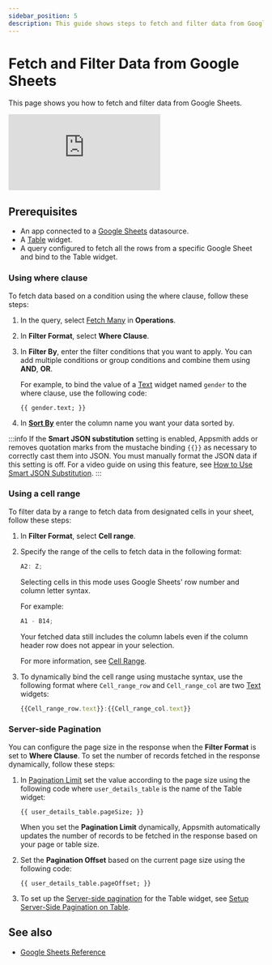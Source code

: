 ```yaml
---
sidebar_position: 5
description: This guide shows steps to fetch and filter data from Google Sheets.
---
```


# Fetch and Filter Data from Google Sheets

This page shows you how to fetch and filter data from Google Sheets.

<div style={{ position: "relative", paddingBottom: "calc(50.520833333333336% + 41px)", height: "0", width: "100%" }}>
  <iframe src="https://demo.arcade.software/CBDx3poLLq7Cy1ZWbWt7?embed" frameborder="0" loading="lazy" webkitallowfullscreen mozallowfullscreen allowfullscreen style={{ position: "absolute", top: "0", left: "0", width: "100%", height: "100%", colorScheme: "light" }} title="Appsmith | Connect Data">
  </iframe>
</div>

## Prerequisites

- An app connected to a [Google Sheets](/connect-data/reference/querying-google-sheets) datasource.
- A [Table](/reference/widgets/table) widget.
- A query configured to fetch all the rows from a specific Google Sheet and bind to the Table widget.

### Using where clause

To fetch data based on a condition using the where clause, follow these steps:

1. In the query, select [Fetch Many](/connect-data/reference/querying-google-sheets#fetch-many) in **Operations**.
2. In **Filter Format**, select **Where Clause**.
3. In **Filter By**, enter the filter conditions that you want to apply.
   You can add multiple conditions or group conditions and combine them using **AND**, **OR**.

    <ZoomImage src="/img/gsheet-data-filter.png" alt="Filter Google Sheet data using where" caption="Filter Google Sheet data using where clause" />

   For example, to bind the value of a [Text](/reference/widgets/text) widget named `gender` to the where clause, use the following code:

   ```
   {{ gender.text; }}
   ```

4. In **[Sort By](/connect-data/reference/querying-google-sheets#sort-by)** enter the column name you want your data sorted by.

:::info
If the **Smart JSON substitution** setting is enabled, Appsmith adds or removes quotation marks from the mustache binding `{{}}` as necessary to correctly cast them into JSON. You must manually format the JSON data if this setting is off. For a video guide on using this feature, see [How to Use Smart JSON Substitution](https://www.youtube.com/watch?v=-Z3y-pdNhXc).
:::

### Using a cell range

To filter data by a range to fetch data from designated cells in your sheet, follow these steps:

1. In **Filter Format**, select **Cell range**.
2. Specify the range of the cells to fetch data in the following format:

   ```jsx
   A2: Z;
   ```

   Selecting cells in this mode uses Google Sheets' row number and column letter syntax.

   For example:

   ```jsx
   A1 - B14;
   ```

   Your fetched data still includes the column labels even if the column header row does not appear in your selection.

   For more information, see [Cell Range](/connect-data/reference/querying-google-sheets#cell-range).

3. To dynamically bind the cell range using mustache syntax, use the following format where `Cell_range_row` and `Cell_range_col` are two [Text](/reference/widgets/text) widgets:

   ```jsx
   {{Cell_range_row.text}}:{{Cell_range_col.text}}
   ```

### Server-side Pagination

You can configure the page size in the response when the **Filter Format** is set to **Where Clause**.
To set the number of records fetched in the response dynamically, follow these steps:

1. In [Pagination Limit](/connect-data/reference/querying-google-sheets#pagination-limit) set the value according to the page size using the following code where `user_details_table` is the name of the Table widget:

   ```
   {{ user_details_table.pageSize; }}
   ```

   When you set the **Pagination Limit** dynamically, Appsmith automatically updates the number of records to be fetched in the response based on your page or table size.

2. Set the **Pagination Offset** based on the current page size using the following code:

   ```
   {{ user_details_table.pageOffset; }}
   ```

3. To set up the [Server-side pagination](/reference/widgets/table#server-side-pagination-boolean) for the Table widget,
   see [Setup Server-Side Pagination on Table](/build-apps/how-to-guides/Server-side-pagination-in-table).

## See also

- [Google Sheets Reference](/connect-data/reference/querying-google-sheets)
